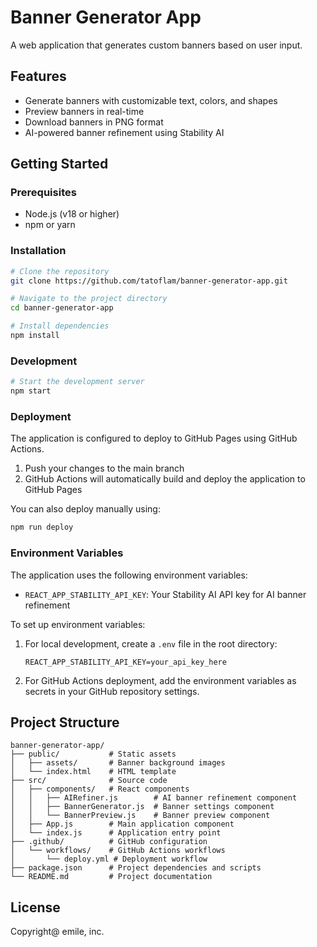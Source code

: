 # Banner Generator App

A web application that generates custom banners based on user input.

## Features
- Generate banners with customizable text, colors, and shapes
- Preview banners in real-time
- Download banners in PNG format
- AI-powered banner refinement using Stability AI

## Getting Started

### Prerequisites
- Node.js (v18 or higher)
- npm or yarn

### Installation
```bash
# Clone the repository
git clone https://github.com/tatoflam/banner-generator-app.git

# Navigate to the project directory
cd banner-generator-app

# Install dependencies
npm install
```

### Development
```bash
# Start the development server
npm start
```

### Deployment
The application is configured to deploy to GitHub Pages using GitHub Actions.

1. Push your changes to the main branch
2. GitHub Actions will automatically build and deploy the application to GitHub Pages

You can also deploy manually using:
```bash
npm run deploy
```

### Environment Variables
The application uses the following environment variables:

- `REACT_APP_STABILITY_API_KEY`: Your Stability AI API key for AI banner refinement

To set up environment variables:

1. For local development, create a `.env` file in the root directory:
   ```
   REACT_APP_STABILITY_API_KEY=your_api_key_here
   ```

2. For GitHub Actions deployment, add the environment variables as secrets in your GitHub repository settings.

## Project Structure
```
banner-generator-app/
├── public/           # Static assets
│   ├── assets/       # Banner background images
│   └── index.html    # HTML template
├── src/              # Source code
│   ├── components/   # React components
│   │   ├── AIRefiner.js        # AI banner refinement component
│   │   ├── BannerGenerator.js  # Banner settings component
│   │   └── BannerPreview.js    # Banner preview component
│   ├── App.js        # Main application component
│   └── index.js      # Application entry point
├── .github/          # GitHub configuration
│   └── workflows/    # GitHub Actions workflows
│       └── deploy.yml # Deployment workflow
├── package.json      # Project dependencies and scripts
└── README.md         # Project documentation
```

## License
Copyright@ emile, inc.
